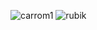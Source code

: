 

![carrom1](https://github.com/user-attachments/assets/88a80a53-de50-4d9c-9b02-9750efcc141f)
![rubik](https://github.com/user-attachments/assets/032625c1-c603-43dc-8c59-b58cc830a007)

